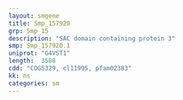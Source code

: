 ```yaml
---
layout: smgene
title: Smp_157920
grp: Smp_15
description: "SAC domain containing protein 3"
smp: Smp_157920.1
uniprot: "G4VST1"
length:  3588
cdd: "COG5329, cl11995, pfam02383"
kk: ns
categories: sm
---
```

